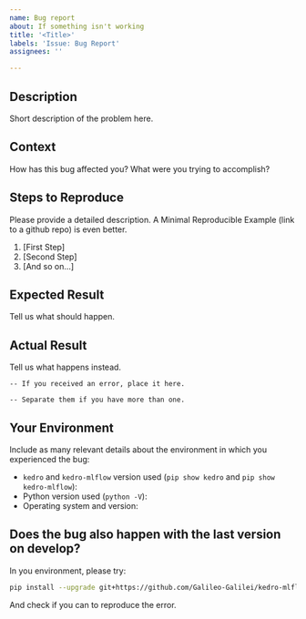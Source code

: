 ```yaml
---
name: Bug report
about: If something isn't working
title: '<Title>'
labels: 'Issue: Bug Report'
assignees: ''

---
```


## Description
Short description of the problem here.

## Context
How has this bug affected you? What were you trying to accomplish?

## Steps to Reproduce

Please provide a detailed description. A Minimal Reproducible Example (link to a github repo) is even better.

1. [First Step]
2. [Second Step]
3. [And so on...]

## Expected Result
Tell us what should happen.

## Actual Result
Tell us what happens instead.

```
-- If you received an error, place it here.
```

```
-- Separate them if you have more than one.
```

## Your Environment
Include as many relevant details about the environment in which you experienced the bug:

* `kedro` and `kedro-mlflow` version used (`pip show kedro` and `pip show kedro-mlflow`):
* Python version used (`python -V`):
* Operating system and version:

## Does the bug also happen with the last version on develop?

In you environment, please try:

```bash
pip install --upgrade git+https://github.com/Galileo-Galilei/kedro-mlflow@develop
```
And check if you can to reproduce the error.

